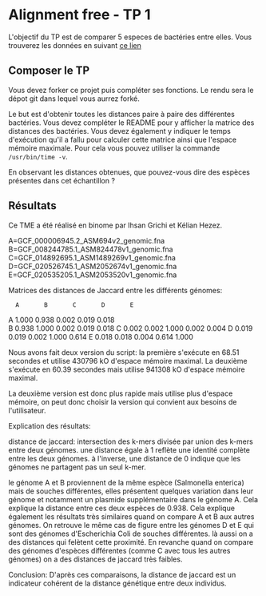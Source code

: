 
# Alignment free - TP 1

L'objectif du TP est de comparer 5 especes de bactéries entre elles.
Vous trouverez les données en suivant [ce lien](https://we.tl/t-ACiDxJko7s)

## Composer le TP

Vous devez forker ce projet puis compléter ses fonctions.
Le rendu sera le dépot git dans lequel vous aurrez forké.

Le but est d'obtenir toutes les distances paire à paire des différentes bactéries.
Vous devez compléter le README pour y afficher la matrice des distances des bactéries.
Vous devez également y indiquer le temps d'exécution qu'il a fallu pour calculer cette matrice ainsi que l'espace mémoire maximale. Pour cela vous pouvez utiliser la commande ```/usr/bin/time -v```.

En observant les distances obtenues, que pouvez-vous dire des espèces présentes dans cet échantillon ?

## Résultats

Ce TME a été réalisé en binome par Ihsan Grichi et Kélian Hezez.

A=GCF_000006945.2_ASM694v2_genomic.fna
B=GCF_008244785.1_ASM824478v1_genomic.fna
C=GCF_014892695.1_ASM1489269v1_genomic.fna
D=GCF_020526745.1_ASM2052674v1_genomic.fna
E=GCF_020535205.1_ASM2053520v1_genomic.fna

Matrices des distances de Jaccard entre les différents génomes:

      A       B       C       D       E
A   1.000   0.938   0.002   0.019   0.018      
B   0.938   1.000   0.002   0.019   0.018
C   0.002   0.002   1.000   0.002   0.004
D   0.019   0.019   0.002   1.000   0.614
E   0.018   0.018   0.004   0.614   1.000

Nous avons fait deux version du script:
la première s'exécute en 68.51 secondes et utilise 430796 kO d'espace mémoire maximal.
La deuxième s'exécute en 60.39 secondes mais utilise 941308 kO d'espace mémoire maximal.

La deuxième version est donc plus rapide mais utilise plus d'espace mémoire, on peut donc choisir la version qui convient aux besoins de l'utilisateur.


Explication des résultats:

distance de jaccard: intersection des k-mers divisée par union des k-mers entre deux génomes. une distance égale à 1 reflète une identité complète entre les deux génomes. à l'inverse, une distance de 0 indique que les génomes ne partagent pas un seul k-mer.

le génome A et B proviennent de la même espèce (Salmonella enterica) mais de souches différentes, elles présentent quelques variation dans leur génome et notamment un plasmide supplémentaire dans le génome A. Cela explique la distance entre ces deux espèces de 0.938. Cela explique également les résultats très similaires quand on compare A et B aux autres génomes.
On retrouve le même cas de figure entre les génomes D et E qui sont des génomes d'Escherichia Coli de souches différentes. là aussi on a des distances qui felètent cette proximité.
En revanche quand on compare des génomes d'espèces différentes (comme C avec tous les autres génomes) on a des distances de jaccard très faibles.

Conclusion:
D'après ces comparaisons, la distance de jaccard est un indicateur cohérent de la distance génétique entre deux individus.